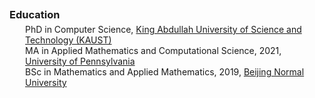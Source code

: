 <style>
  .degree p {
    margin: 0px 0;
  }
  .university {
    font-size: 14px;
    color: #7a7a7a !important;
    padding-left: 23px;
  }


</style>
<h3 style="margin: 5px 0px 5px;">Education</h3>
<ul style="margin:0 0 2px; padding:0 25px 0">
  <div class="degree">
    <i class="fa-solid fa-graduation-cap" style="color: #6f91b6;"></i>
    PhD in Computer Science, <a href="https://www.kaust.edu.sa" target="_blank">King Abdullah University of Science and Technology (KAUST)</a>
  </div>
  <div class="degree">
    <i class="fa-solid fa-graduation-cap" style="color: #6f91b6;"></i>
MA in Applied Mathematics and Computational Science, 2021, <a href="https://www.amcs.upenn.edu/" target="_blank">University of Pennsylvania</a>
  </div>
  <div class="degree">
    <i class="fa-solid fa-graduation-cap" style="color: #6f91b6;"></i>
BSc in Mathematics and Applied Mathematics, 2019, <a href="https://english.bnu.edu.cn/" target="_blank">Beijing Normal University</a>
  </div>
</ul>